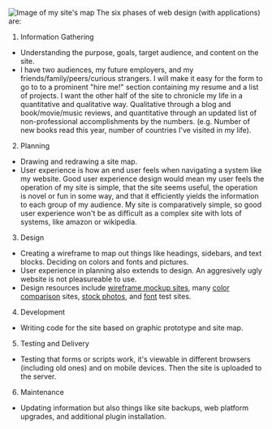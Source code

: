 ![Image of my site's map](/imgs/site_sketch.jpg)
The six phases of web design (with applications) are:
1. Information Gathering
* Understanding the purpose, goals, target audience, and content on the site.
* I have two audiences, my future employers, and my friends/family/peers/curious strangers. I will make it easy for the form to go to to a prominent "hire me!" section containing my resume and a list of projects. I want the other half of the site to chronicle my life in a quantitative and qualitative way. Qualitative through a blog and book/movie/music reviews, and quantitative through an updated list of non-professional accomplishments by the numbers. (e.g. Number of new books read this year, number of countries I've visited in my life).
2. Planning
* Drawing and redrawing a site map.
* User experience is how an end user feels when navigating a system like my website. Good user experience design would mean my user feels the operation of my site is simple, that the site seems useful, the operation is novel or fun in some way, and that it efficiently yields the information to each group of my audience. My site is comparatively simple, so good user experience won't be as difficult as a complex site with lots of systems, like amazon or wikipedia.
3. Design
* Creating a wireframe to map out things like headings, sidebars, and text blocks. Deciding on colors and fonts and pictures.
* User experience in planning also extends to design. An aggresively ugly website is not pleasureable to use.
* Design resources include [wireframe mockup sites](https://balsamiq.com/), many [color](https://color.adobe.com/create/color-wheel/) [comparison](http://paletton.com/#uid=32Z0+0kKYKYn1LUtBL7LesuMhm6) sites, [stock photos](http://bootstrapbay.com/blog/free-stock-photos/), and [font](https://www.google.com/fonts/) test sites.
4. Development
* Writing code for the site based on graphic prototype and site map.
5. Testing and Delivery
* Testing that forms or scripts work, it's viewable in different browsers (including old ones) and on mobile devices. Then the site is uploaded to the server.
6. Maintenance
* Updating information but also things like site backups, web platform upgrades, and additional plugin installation.
